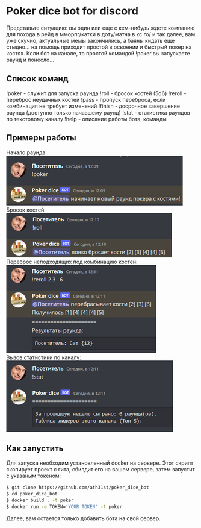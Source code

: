 # Poker dice bot for discord

Представьте ситуацию: вы один или еще с кем-нибудь ждете компанию для похода в рейд в мморпг/катки в доту/матча в кс го/
и так далее, вам уже скучно, актуальные мемы закончились, а баяны кидать еще стыдно... на помощь приходит простой в освоении 
и быстрый покер на костях. Ксли бот на канале, то простой командой !poker вы запускаете раунд и понесло...

## Список команд

!poker - служит для запуска раунда
!roll - бросок костей (5d6)
!reroll - переброс неудачных костей
!pass - пропуск переброса, если комбинация не требует изменений
!finish - досрочное завершение раунда (доступно только начавшему раунд)
!stat - статистика раундов по текстовому каналу
!help - описание работы бота, команды

## Примеры работы

Начало раунда:</br>
![image info](images/!poker.jpg)</br>
Бросок костей:</br>
![image info](images/!roll.jpg)</br>
Переброс неподходящих под комбинацию костей:</br>
![image info](images/!reroll.jpg)</br>
Вызов статистики по каналу:</br>
![image info](images/!stat.jpg)</br>

## Как запустить

Для запуска необходим установленный docker на сервере.
Этот скрипт скопирует проект с гита, сбилдит его на вашем сервере, затем запустит с указаным токеном:

```bash
$ git clone https://github.com/ath31st/poker_dice_bot
$ cd poker_dice_bot
$ docker build . -t poker
$ docker run -e TOKEN='YOUR TOKEN' -t poker
```
Далее, вам остается только добавить бота на свой сервер.